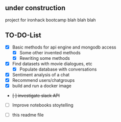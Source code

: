 ## under construction


project for ironhack bootcamp blah blah blah


## TO-DO-List

* [x] Basic methods for api engine and mongodb access
  * [x] Some other invented methods
  * [x] Rewriting some methods
* [x] Find datasets with movie dialogues, etc
  * [x] Populate database with conversations
* [x] Sentiment analysis of a chat
* [x] Recommend users/chatgroups
* [x] build and run a docker image
* ~~[ ] investigate slack API~~
* [ ] Improve notebooks stoytelling
* [ ] this readme file





